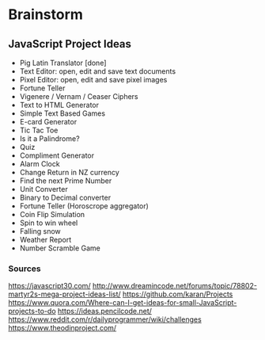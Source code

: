 # Brainstorm

## JavaScript Project Ideas

* Pig Latin Translator [done]
* Text Editor: open, edit and save text documents
* Pixel Editor: open, edit and save pixel images
* Fortune Teller
* Vigenere / Vernam / Ceaser Ciphers
* Text to HTML Generator
* Simple Text Based Games
* E-card Generator
* Tic Tac Toe
* Is it a Palindrome?
* Quiz
* Compliment Generator
* Alarm Clock
* Change Return in NZ currency
* Find the next Prime Number
* Unit Converter
* Binary to Decimal converter
* Fortune Teller (Horoscrope aggregator)
* Coin Flip Simulation
* Spin to win wheel
* Falling snow
* Weather Report
* Number Scramble Game







### Sources
https://javascript30.com/
http://www.dreamincode.net/forums/topic/78802-martyr2s-mega-project-ideas-list/
https://github.com/karan/Projects
https://www.quora.com/Where-can-I-get-ideas-for-small-JavaScript-projects-to-do
https://ideas.pencilcode.net/
https://www.reddit.com/r/dailyprogrammer/wiki/challenges
https://www.theodinproject.com/

